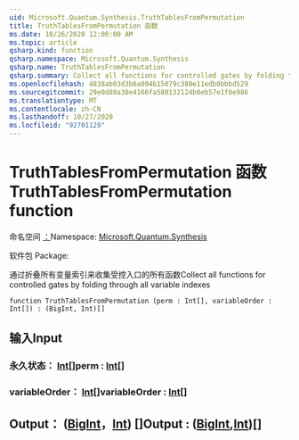 ```yaml
---
uid: Microsoft.Quantum.Synthesis.TruthTablesFromPermutation
title: TruthTablesFromPermutation 函数
ms.date: 10/26/2020 12:00:00 AM
ms.topic: article
qsharp.kind: function
qsharp.namespace: Microsoft.Quantum.Synthesis
qsharp.name: TruthTablesFromPermutation
qsharp.summary: Collect all functions for controlled gates by folding through all variable indexes
ms.openlocfilehash: 4838ab03d3b6a804b15079c380e11edb0bbbd529
ms.sourcegitcommit: 29e0d88a30e4166fa580132124b0eb57e1f0e986
ms.translationtype: MT
ms.contentlocale: zh-CN
ms.lasthandoff: 10/27/2020
ms.locfileid: "92701129"
---
```

# <a name="truthtablesfrompermutation-function"></a><span data-ttu-id="913ff-102">TruthTablesFromPermutation 函数</span><span class="sxs-lookup"><span data-stu-id="913ff-102">TruthTablesFromPermutation function</span></span>

<span data-ttu-id="913ff-103">命名空间 [：](xref:Microsoft.Quantum.Synthesis)</span><span class="sxs-lookup"><span data-stu-id="913ff-103">Namespace: [Microsoft.Quantum.Synthesis](xref:Microsoft.Quantum.Synthesis)</span></span>

<span data-ttu-id="913ff-104">软件包 [](https://nuget.org/packages/)</span><span class="sxs-lookup"><span data-stu-id="913ff-104">Package: [](https://nuget.org/packages/)</span></span>


<span data-ttu-id="913ff-105">通过折叠所有变量索引来收集受控入口的所有函数</span><span class="sxs-lookup"><span data-stu-id="913ff-105">Collect all functions for controlled gates by folding through all variable indexes</span></span>

```qsharp
function TruthTablesFromPermutation (perm : Int[], variableOrder : Int[]) : (BigInt, Int)[]
```


## <a name="input"></a><span data-ttu-id="913ff-106">输入</span><span class="sxs-lookup"><span data-stu-id="913ff-106">Input</span></span>

### <a name="perm--int"></a><span data-ttu-id="913ff-107">永久状态： [Int](xref:microsoft.quantum.lang-ref.int)[]</span><span class="sxs-lookup"><span data-stu-id="913ff-107">perm : [Int](xref:microsoft.quantum.lang-ref.int)[]</span></span>




### <a name="variableorder--int"></a><span data-ttu-id="913ff-108">variableOrder： [Int](xref:microsoft.quantum.lang-ref.int)[]</span><span class="sxs-lookup"><span data-stu-id="913ff-108">variableOrder : [Int](xref:microsoft.quantum.lang-ref.int)[]</span></span>





## <a name="output--bigintint"></a><span data-ttu-id="913ff-109">Output： ([BigInt](xref:microsoft.quantum.lang-ref.bigint)，[Int](xref:microsoft.quantum.lang-ref.int)) []</span><span class="sxs-lookup"><span data-stu-id="913ff-109">Output : ([BigInt](xref:microsoft.quantum.lang-ref.bigint),[Int](xref:microsoft.quantum.lang-ref.int))[]</span></span>


